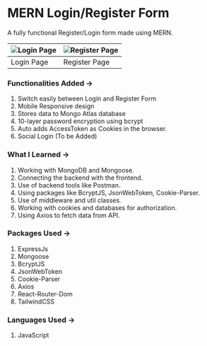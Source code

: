 # MERN Login/Register Form
A fully functional Register/Login form made using MERN.

| ![Login Page](https://github.com/vaibhavgupta5/MERN-Login-Form/assets/109146556/3518fcb5-6e3c-486a-a327-227a06ecfa29) |  ![Register Page](https://github.com/vaibhavgupta5/MERN-Login-Form/assets/109146556/0c547f18-386d-4209-b620-c9bbaa3a8b32) |
| ------------- | ------------- |
| Login Page  | Register Page  |

### Functionalities Added ->
1) Switch easily between Login and Register Form
2) Mobile Responsive design
3) Stores data to Mongo Atlas database
4) 10-layer password encryption using bcrypt
5) Auto adds AccessToken as Cookies in the browser.
6) Social Login (To be Added)

### What I Learned ->
1) Working with MongoDB and Mongoose.
2) Connecting the backend with the frontend.
3) Use of backend tools like Postman.
4) Using packages like BcryptJS, JsonWebToken, Cookie-Parser.
5) Use of middleware and util classes.
6) Working with cookies and databases for authorization.
7) Using Axios to fetch data from API.

### Packages Used ->
1) ExpressJs
2) Mongoose
3) BcryptJS
4) JsonWebToken
5) Cookie-Parser
6) Axios
7) React-Router-Dom
8) TailwindCSS

### Languages Used ->
1) JavaScript
